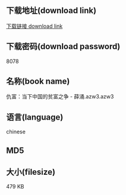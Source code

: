 ## 下载地址(download link)
[下载链接 download link](https://voluble-croquembouche-d321dc.netlify.app/?s=%E4%BB%87%E5%AF%8C%EF%BC%9A%E5%BD%93%E4%B8%8B%E4%B8%AD%E5%9B%BD%E7%9A%84%E8%B4%AB%E5%AF%8C%E4%B9%8B%E4%BA%89+-+%E8%96%9B%E6%B6%8C.azw3)

## 下载密码(download password)
8078

## 名称(book name)
仇富：当下中国的贫富之争 - 薛涌.azw3.azw3

## 语言(language)
chinese

## MD5


## 大小(filesize)
479 KB
